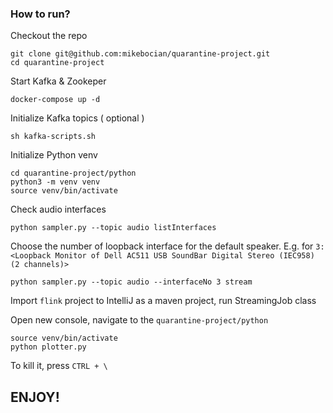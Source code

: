 ### How to run?

Checkout the repo
```
git clone git@github.com:mikebocian/quarantine-project.git
cd quarantine-project
```



Start Kafka & Zookeper
```
docker-compose up -d
```

Initialize Kafka topics ( optional )
```
sh kafka-scripts.sh
```

Initialize Python venv
```
cd quarantine-project/python
python3 -m venv venv
source venv/bin/activate
```

Check audio interfaces
```
python sampler.py --topic audio listInterfaces
```

Choose the number of loopback interface for the default speaker. E.g. for `3: <Loopback Monitor of Dell AC511 USB SoundBar Digital Stereo (IEC958) (2 channels)>`
```
python sampler.py --topic audio --interfaceNo 3 stream
```

Import `flink` project to IntelliJ as a maven project, run StreamingJob class

Open new console, navigate to the `quarantine-project/python` 
```
source venv/bin/activate
python plotter.py
```
To kill it, press `CTRL + \`

## ENJOY!
